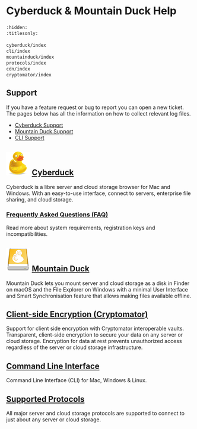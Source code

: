 Cyberduck & Mountain Duck Help
====

```{toctree}
:hidden:
:titlesonly:

cyberduck/index
cli/index
mountainduck/index
protocols/index
cdn/index
cryptomator/index
```

## Support

If you have a feature request or bug to report you can open a new ticket. The pages below has all the information on how to collect relevant log files.

- [Cyberduck Support](cyberduck/support.md)
- [Mountain Duck Support](mountainduck/support.md)
- [CLI Support](cli/support.md)

<img src="_images/cyberduck-icon-64.png" alt="Cyberduck Application Icon" height="64px"> [Cyberduck](cyberduck/index.md)
----

Cyberduck is a libre server and cloud storage browser for Mac and Windows. With an easy-to-use interface, connect to servers, enterprise file sharing, and cloud storage.

### [Frequently Asked Questions (FAQ)](cyberduck/faq.md)

Read more about system requirements, registration keys and incompatibilities.

<img src="_images/mountainduck_y_64.png" alt="Mountain Duck Application Icon" height="64px"> [Mountain Duck](mountainduck/index.md)
----

Mountain Duck lets you mount server and cloud storage as a disk in Finder on macOS and the File Explorer on Windows with a minimal User Interface and Smart Synchronisation feature that allows making files available offline.

## [Client-side Encryption (Cryptomator)](cryptomator/index.md)

Support for client side encryption with Cryptomator interoperable vaults. Transparent, client-side encryption to secure your data on any server or cloud storage. Encryption for data at rest prevents unauthorized access regardless of the server or cloud storage infrastructure.

## [Command Line Interface](cli/index.md)

Command Line Interface (CLI) for Mac, Windows & Linux.

## [Supported Protocols](protocols/index.md#protocols)

All major server and cloud storage protocols are supported to connect to just about any server or cloud storage.
